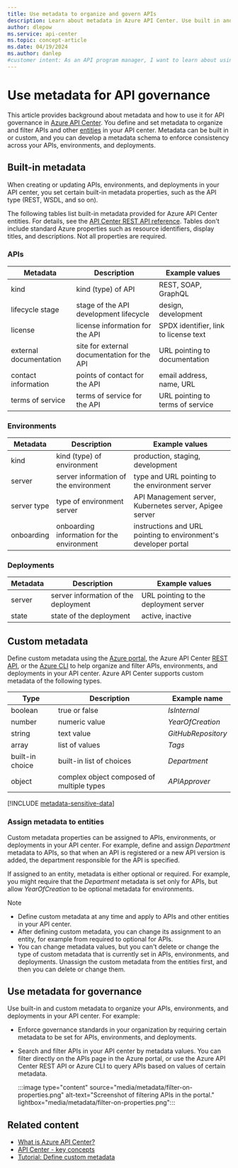 ```yaml
---
title: Use metadata to organize and govern APIs
description: Learn about metadata in Azure API Center. Use built in and custom metadata to organize your inventory and enforce governance standards.
author: dlepow
ms.service: api-center
ms.topic: concept-article
ms.date: 04/19/2024
ms.author: danlep
#customer intent: As an API program manager, I want to learn about using metadata to govern the APIs in my API center.
---
```


# Use metadata for API governance 

This article provides background about metadata and how to use it for API governance in [Azure API Center](overview.md). You define and set metadata to organize and filter APIs and other [entities](key-concepts.md) in your API center. Metadata can be built in or custom, and you can develop a metadata schema to enforce consistency across your APIs, environments, and deployments.  

## Built-in metadata

When creating or updating APIs, environments, and deployments in your API center, you set certain built-in metadata properties, such as the API type (REST, WSDL, and so on).

The following tables list built-in metadata provided for Azure API Center entities. For details, see the [API Center REST API reference](/rest/api/resource-manager/apicenter/operation-groups). Tables don't include standard Azure properties such as resource identifiers, display titles, and descriptions. Not all properties are required.

### APIs

| Metadata | Description | Example values |
|--------|----------|-------------|
| kind|  kind (type) of API | REST, SOAP, GraphQL |
| lifecycle stage  | stage of the API development lifecycle | design, development |
| license | license information for the API |  SPDX identifier, link to license text |
| external documentation | site for external documentation for the API | URL pointing to documentation | 
| contact information | points of contact for the API | email address, name, URL |
| terms of service | terms of service for the API | URL pointing to terms of service |

### Environments

| Metadata | Description | Example values |
|--------|----------|-------------|
| kind | kind (type) of environment | production, staging, development |
| server |  server information of the environment   |  type and URL pointing to the environment server   |
| server type |   type of environment server   | API Management server, Kubernetes server, Apigee server    |
| onboarding | onboarding information for the environment | instructions and URL pointing to environment's developer portal |

### Deployments

| Metadata | Description | Example values |
|--------|----------|-------------|
| server | server information of the deployment | URL pointing to the deployment server |
| state | state of the deployment | active, inactive |


## Custom metadata

Define custom metadata using the [Azure portal](add-metadata-properties.md), the Azure API Center [REST API](/rest/api/resource-manager/apicenter/metadata-schemas), or the [Azure CLI](/cli/azure/apic/metadata) to help organize and filter APIs, environments, and deployments in your API center. Azure API Center supports custom metadata of the following types. 

Type | Description | Example name |
|--------|----------|-------------|
| boolean | true or false | *IsInternal* |
| number | numeric value | *YearOfCreation*  |
| string | text value | *GitHubRepository* |
| array | list of values | *Tags* |
| built-in choice | built-in list of choices | *Department* |
| object | complex object composed of multiple types | *APIApprover* |

[!INCLUDE [metadata-sensitive-data](includes/metadata-sensitive-data.md)]

### Assign metadata to entities

Custom metadata properties can be assigned to APIs, environments, or deployments in your API center. For example, define and assign *Department* metadata to APIs, so that when an API is registered or a new API version is added, the department responsible for the API is specified. 

If assigned to an entity, metadata is either optional or required. For example, you might require that the *Department* metadata is set only for APIs, but allow *YearOfCreation* to be optional metadata for environments.

> [!NOTE]
> * Define custom metadata at any time and apply to APIs and other entities in your API center. 
> * After defining custom metadata, you can change its assignment to an entity, for example from required to optional for APIs.
> * You can change metadata values, but you can't delete or change the type of custom metadata that is currently set in APIs, environments, and deployments. Unassign the custom metadata from the entities first, and then you can delete or change them.

## Use metadata for governance

Use built-in and custom metadata to organize your APIs, environments, and deployments in your API center. For example:

* Enforce governance standards in your organization by requiring certain metadata to be set for APIs, environments, and deployments.

* Search and filter APIs in your API center by metadata values. You can filter directly on the APIs page in the Azure portal, or use the Azure API Center REST API or Azure CLI to query APIs based on values of certain metadata.

    :::image type="content" source="media/metadata/filter-on-properties.png" alt-text="Screenshot of filtering APIs in the portal." lightbox="media/metadata/filter-on-properties.png":::

## Related content

* [What is Azure API Center?](overview.md)
* [API Center - key concepts](key-concepts.md)
* [Tutorial: Define custom metadata](add-metadata-properties.md)

